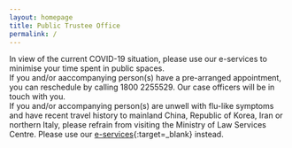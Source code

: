 ```yaml
---
layout: homepage
title: Public Trustee Office
permalink: /
---
```

<!-- Type your notification here - the notification bar will not appear if this is empty. For other changes, refer to _data/homepage.yml to edit the homepage -->
In view of the current COVID-19 situation, please use our e-services to minimise your time spent in public spaces. <br>If you and/or aaccompanying person(s) have a pre-arranged appointment, you can reschedule by calling 1800 2255529. Our case officers will be in touch with you.<br>If you and/or accompanying person(s) are unwell with flu-like symptoms and have recent travel history to mainland China, Republic of Korea, Iran or northern Italy, please refrain from visiting the Ministry of Law Services Centre. Please use our [e-services](https://www.mlaw.gov.sg/e-services){:target=_blank} instead.
